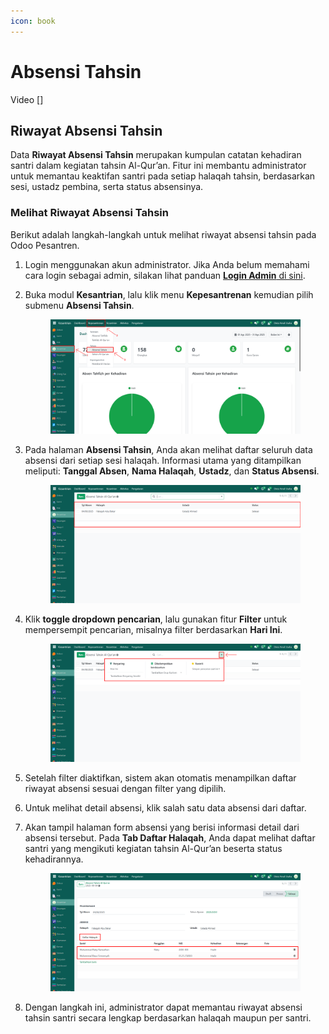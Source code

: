```yaml
---
icon: book
---
```


# Absensi Tahsin

Video \[]

## Riwayat Absensi Tahsin

Data **Riwayat Absensi Tahsin** merupakan kumpulan catatan kehadiran santri dalam kegiatan tahsin Al-Qur’an. Fitur ini membantu administrator untuk memantau keaktifan santri pada setiap halaqah tahsin, berdasarkan sesi, ustadz pembina, serta status absensinya.

### Melihat Riwayat Absensi Tahsin

Berikut adalah langkah-langkah untuk melihat riwayat absensi tahsin pada Odoo Pesantren.

1. Login menggunakan akun administrator. Jika Anda belum memahami cara login sebagai admin, silakan lihat panduan [**Login Admin** di sini](../../panduan-login/login-admin.md).
2.  Buka modul **Kesantrian**, lalu klik menu **Kepesantrenan** kemudian pilih submenu **Absensi Tahsin**.

    <figure><img src="../../.gitbook/assets/images-627.png" alt=""><figcaption></figcaption></figure>


3.  Pada halaman **Absensi Tahsin**, Anda akan melihat daftar seluruh data absensi dari setiap sesi halaqah. Informasi utama yang ditampilkan meliputi: **Tanggal Absen**, **Nama Halaqah**, **Ustadz**, dan **Status Absensi**.

    <figure><img src="../../.gitbook/assets/images-628 (1).png" alt=""><figcaption></figcaption></figure>


4.  Klik **toggle dropdown pencarian**, lalu gunakan fitur **Filter** untuk mempersempit pencarian, misalnya filter berdasarkan **Hari Ini**.

    <figure><img src="../../.gitbook/assets/images-629.png" alt=""><figcaption></figcaption></figure>


5. Setelah filter diaktifkan, sistem akan otomatis menampilkan daftar riwayat absensi sesuai dengan filter yang dipilih.
6. Untuk melihat detail absensi, klik salah satu data absensi dari daftar.
7.  Akan tampil halaman form absensi yang berisi informasi detail dari absensi tersebut. Pada **Tab Daftar Halaqah**, Anda dapat melihat daftar santri yang mengikuti kegiatan tahsin Al-Qur’an beserta status kehadirannya.

    <figure><img src="../../.gitbook/assets/images-631 (1) (1).png" alt=""><figcaption></figcaption></figure>


8. Dengan langkah ini, administrator dapat memantau riwayat absensi tahsin santri secara lengkap berdasarkan halaqah maupun per santri.
